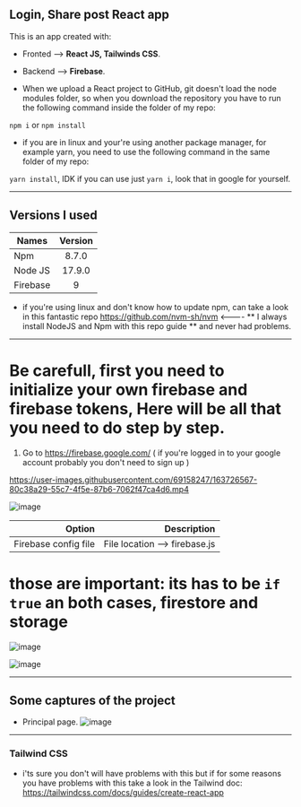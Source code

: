 ## Login, Share post React app

This is an app created with:

 * Fronted --> **React JS, Tailwinds CSS**.
 * Backend --> **Firebase**.
 
* When we upload a React project to GitHub, git doesn't load the node modules folder, so when you download the repository you have to run the following command inside the folder of my repo: 

` npm i ` or ` npm install `

* if you are in linux and your're using another package manager, for  example yarn, you need to use the following command in the same folder of my repo:

` yarn install `, IDK if you can use just ` yarn i `, look that in google for yourself.

***

## Versions I used

| Names         | Version       | 
| ------------- |:-------------:| 
| Npm           | 8.7.0         | 
| Node JS       | 17.9.0        |
| Firebase      | 9             |

* if you're using linux and don't know how to update npm, can take a look in this fantastic repo https://github.com/nvm-sh/nvm  <---- ** I always install NodeJS and Npm with this repo guide ** and never had problems.

***

# Be carefull, first you need to initialize your own firebase and firebase tokens, Here will be all that you need to do step by step.

1. Go to https://firebase.google.com/ ( if you're logged in to your google account probably you don't need to sign up )

https://user-images.githubusercontent.com/69158247/163726567-80c38a29-55c7-4f5e-87b6-7062f47ca4d6.mp4

![image](https://user-images.githubusercontent.com/69158247/163726635-6d256790-8521-431c-9021-813bc61a7ccf.png)

| Option | Description |
| ------:| -----------:|
| Firebase config file   | File location --> firebase.js |

# those are important: its has to be `if true` an both cases, firestore and storage 
![image](https://user-images.githubusercontent.com/69158247/163728799-eb318d91-31ee-40c6-9889-57fe7f54a0cb.png)

![image](https://user-images.githubusercontent.com/69158247/163728816-bcdb1057-e3ca-4d3d-bcc5-5ebd1ef71a3a.png)


***

## Some captures of the project
* Principal page.
![image](https://user-images.githubusercontent.com/69158247/163722043-e34f0c68-12d3-4de5-89af-43e0ba34bed9.png)

***

### Tailwind CSS
* i'ts sure you don't will have problems with this but if for some reasons you have problems with this take a look in the Tailwind doc: https://tailwindcss.com/docs/guides/create-react-app

